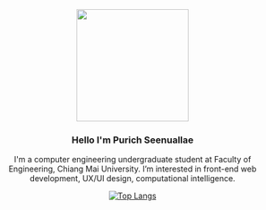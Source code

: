 <div id="header" align="center">
  <img src="./giphy.gif" width="200"/>
  
### Hello I'm Purich Seenuallae
I'm a computer engineering undergraduate student at Faculty of Engineering, Chiang Mai University.
I’m interested in front-end web development, UX/UI design, computational intelligence.



[![Top Langs](https://github-readme-stats.vercel.app/api/top-langs/?username=Bug-Too&layout=compact&theme=vision-friendly-dark)](https://github.com/anuraghazra/github-readme-stats)

</div>
<!--
**Bug-Too/Bug-Too** is a ✨ _special_ ✨ repository because its `README.md` (this file) appears on your GitHub profile.

Here are some ideas to get you started:

- 🔭 I’m currently working on ...
- 🌱 I’m currently learning ...
- 👯 I’m looking to collaborate on ...
- 🤔 I’m looking for help with ...
- 💬 Ask me about ...
- 📫 How to reach me: ...
- 😄 Pronouns: ...
- ⚡ Fun fact: ...
-->
